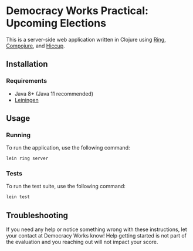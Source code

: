 # Democracy Works Practical: Upcoming Elections

This is a server-side web application written in Clojure using
[Ring][ring], [Compojure][compojure], and [Hiccup][hiccup].

## Installation

### Requirements

- Java 8+ (Java 11 recommended)
- [Leiningen][lein-install]

## Usage

### Running

To run the application, use the following command:

```sh
lein ring server
```

### Tests

To run the test suite, use the following command:

```sh
lein test
```

## Troubleshooting

If you need any help or notice something wrong with these instructions, let your
contact at Democracy Works know! Help getting started is not part of the
evaluation and you reaching out will not impact your score.

[compojure]: https://github.com/weavejester/compojure
[hiccup]: https://github.com/weavejester/hiccup
[lein-install]: https://leiningen.org/#install
[ring]: https://github.com/ring-clojure/ring
